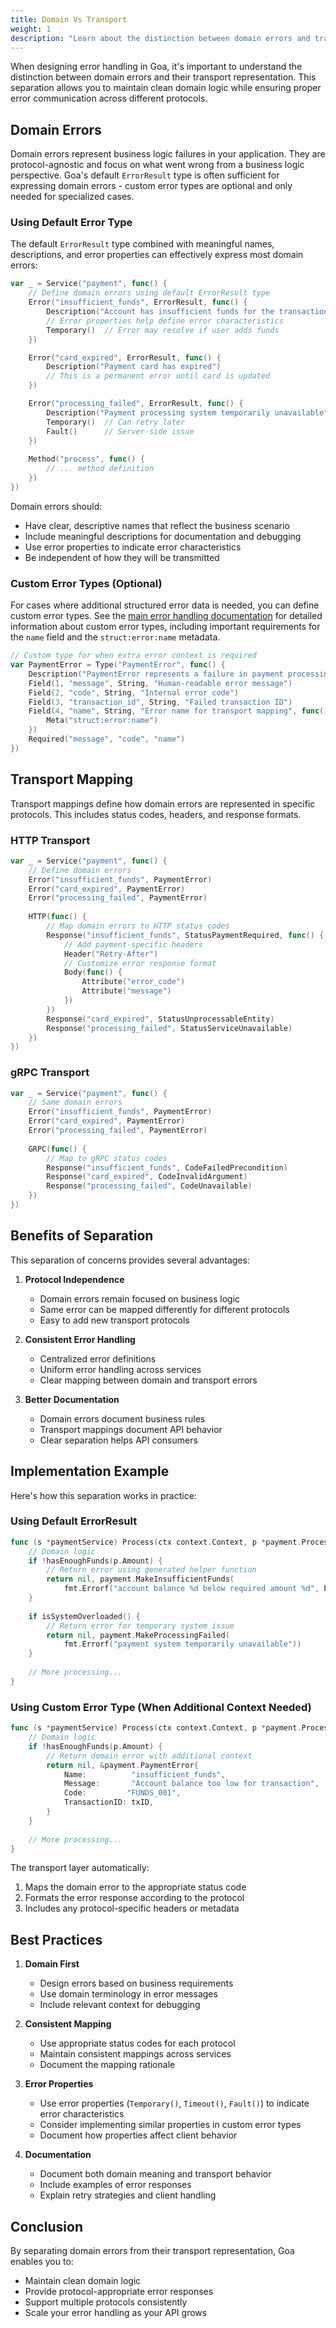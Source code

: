 ```yaml
---
title: Domain Vs Transport
weight: 1
description: "Learn about the distinction between domain errors and transport errors in Goa, and how to effectively map between them."
---
```


When designing error handling in Goa, it's important to understand the
distinction between domain errors and their transport representation. This
separation allows you to maintain clean domain logic while ensuring proper error
communication across different protocols.

## Domain Errors

Domain errors represent business logic failures in your application. They are
protocol-agnostic and focus on what went wrong from a business logic
perspective. Goa's default `ErrorResult` type is often sufficient for expressing
domain errors - custom error types are optional and only needed for specialized
cases.

### Using Default Error Type

The default `ErrorResult` type combined with meaningful names, descriptions, and
error properties can effectively express most domain errors:

```go
var _ = Service("payment", func() {
    // Define domain errors using default ErrorResult type
    Error("insufficient_funds", ErrorResult, func() {
        Description("Account has insufficient funds for the transaction")
        // Error properties help define error characteristics
        Temporary()  // Error may resolve if user adds funds
    })

    Error("card_expired", ErrorResult, func() {
        Description("Payment card has expired")
        // This is a permanent error until card is updated
    })

    Error("processing_failed", ErrorResult, func() {
        Description("Payment processing system temporarily unavailable")
        Temporary()  // Can retry later
        Fault()      // Server-side issue
    })
    
    Method("process", func() {
        // ... method definition
    })
})
```

Domain errors should:
- Have clear, descriptive names that reflect the business scenario
- Include meaningful descriptions for documentation and debugging
- Use error properties to indicate error characteristics
- Be independent of how they will be transmitted

### Custom Error Types (Optional)

For cases where additional structured error data is needed, you can define custom error types. See the
[main error handling documentation](_index.md#custom-error-types) for detailed information about
custom error types, including important requirements for the `name` field and the `struct:error:name`
metadata.

```go
// Custom type for when extra error context is required
var PaymentError = Type("PaymentError", func() {
    Description("PaymentError represents a failure in payment processing")
    Field(1, "message", String, "Human-readable error message")
    Field(2, "code", String, "Internal error code")
    Field(3, "transaction_id", String, "Failed transaction ID")
    Field(4, "name", String, "Error name for transport mapping", func() {
        Meta("struct:error:name")
    })
    Required("message", "code", "name")
})
```

## Transport Mapping

Transport mappings define how domain errors are represented in specific
protocols. This includes status codes, headers, and response formats.

### HTTP Transport

```go
var _ = Service("payment", func() {
    // Define domain errors
    Error("insufficient_funds", PaymentError)
    Error("card_expired", PaymentError)
    Error("processing_failed", PaymentError)
    
    HTTP(func() {
        // Map domain errors to HTTP status codes
        Response("insufficient_funds", StatusPaymentRequired, func() {
            // Add payment-specific headers
            Header("Retry-After")
            // Customize error response format
            Body(func() {
                Attribute("error_code")
                Attribute("message")
            })
        })
        Response("card_expired", StatusUnprocessableEntity)
        Response("processing_failed", StatusServiceUnavailable)
    })
})
```

### gRPC Transport

```go
var _ = Service("payment", func() {
    // Same domain errors
    Error("insufficient_funds", PaymentError)
    Error("card_expired", PaymentError)
    Error("processing_failed", PaymentError)
    
    GRPC(func() {
        // Map to gRPC status codes
        Response("insufficient_funds", CodeFailedPrecondition)
        Response("card_expired", CodeInvalidArgument)
        Response("processing_failed", CodeUnavailable)
    })
})
```

## Benefits of Separation

This separation of concerns provides several advantages:

1. **Protocol Independence**
   - Domain errors remain focused on business logic
   - Same error can be mapped differently for different protocols
   - Easy to add new transport protocols

2. **Consistent Error Handling**
   - Centralized error definitions
   - Uniform error handling across services
   - Clear mapping between domain and transport errors

3. **Better Documentation**
   - Domain errors document business rules
   - Transport mappings document API behavior
   - Clear separation helps API consumers

## Implementation Example

Here's how this separation works in practice:

### Using Default ErrorResult

```go
func (s *paymentService) Process(ctx context.Context, p *payment.ProcessPayload) (*payment.ProcessResult, error) {
    // Domain logic
    if !hasEnoughFunds(p.Amount) {
        // Return error using generated helper function
        return nil, payment.MakeInsufficientFunds(
            fmt.Errorf("account balance %d below required amount %d", balance, p.Amount))
    }
    
    if isSystemOverloaded() {
        // Return error for temporary system issue
        return nil, payment.MakeProcessingFailed(
            fmt.Errorf("payment system temporarily unavailable"))
    }
    
    // More processing...
}
```

### Using Custom Error Type (When Additional Context Needed)

```go
func (s *paymentService) Process(ctx context.Context, p *payment.ProcessPayload) (*payment.ProcessResult, error) {
    // Domain logic
    if !hasEnoughFunds(p.Amount) {
        // Return domain error with additional context
        return nil, &payment.PaymentError{
            Name:          "insufficient_funds",
            Message:       "Account balance too low for transaction",
            Code:         "FUNDS_001",
            TransactionID: txID,
        }
    }
    
    // More processing...
}
```

The transport layer automatically:
1. Maps the domain error to the appropriate status code
2. Formats the error response according to the protocol
3. Includes any protocol-specific headers or metadata

## Best Practices

1. **Domain First**
   - Design errors based on business requirements
   - Use domain terminology in error messages
   - Include relevant context for debugging

2. **Consistent Mapping**
   - Use appropriate status codes for each protocol
   - Maintain consistent mappings across services
   - Document the mapping rationale

3. **Error Properties**
   - Use error properties (`Temporary()`, `Timeout()`, `Fault()`) to indicate error characteristics
   - Consider implementing similar properties in custom error types
   - Document how properties affect client behavior

4. **Documentation**
   - Document both domain meaning and transport behavior
   - Include examples of error responses
   - Explain retry strategies and client handling

## Conclusion

By separating domain errors from their transport representation, Goa enables you to:
- Maintain clean domain logic
- Provide protocol-appropriate error responses
- Support multiple protocols consistently
- Scale your error handling as your API grows

